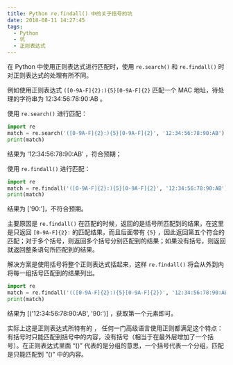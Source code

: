 ```yaml
---
title: Python re.findall() 中的关于括号的坑
date: 2018-08-11 14:27:45
tags:
  - Python
  - 坑
  - 正则表达式
---
```


在 Python 中使用正则表达式进行匹配时，使用 `re.search()` 和 `re.findall()` 时对正则表达式的处理有所不同。

例如使用正则表达式 `([0-9A-F]{2}:){5}[0-9A-F]{2}` 匹配一个 MAC 地址，待处理的字符串为 12:34:56:78:90:AB 。

使用 `re.search()` 进行匹配：

```python
import re
match = re.search('([0-9A-F]{2}:){5}[0-9A-F]{2}', '12:34:56:78:90:AB').group()
print(match)
```

结果为 '12:34:56:78:90:AB' ，符合预期；

使用 `re.findall()` 进行匹配：

```python
import re
match = re.findall('([0-9A-F]{2}:){5}[0-9A-F]{2}', '12:34:56:78:90:AB')
print(match)
```

结果为 ['90:']，不符合预期。

主要原因是 `re.findall()` 在匹配的时候，返回的是括号所匹配到的结果，在这里是只返回 `[0-9A-F]{2}:` 的匹配结果，而且后面带有 `{5}` ，因此返回第五个符合的匹配；对于多个括号，则返回多个括号分别匹配到的结果；如果没有括号，则返回就返回整条语句所匹配到的结果。

解决方案是使用括号将整个正则表达式括起来，这样 `re.findall()` 将会从外到内将每一组括号匹配到的结果列出。

```python
import re
match = re.findall('(([0-9A-F]{2}:){5}[0-9A-F]{2})', '12:34:56:78:90:AB')
print(match)
```

结果为 [('12:34:56:78:90:AB', '90:')] ，获取第一个元素即可。

实际上这是正则表达式所特有的 ， 任何一门高级语言使用正则都满足这个特点：有括号时只能匹配到括号中的内容，没有括号（相当于在最外层增加了一个括号）。在正则表达式里面 “()” 代表的是分组的意思，一个括号代表一个分组，匹配是只能匹配到 ”()” 中的内容。
